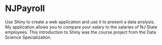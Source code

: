# NJPayroll

Use Shiny to create a web application and use it to present a data anslysis. 
My application allows you to compare your salary to the salaries of NJ State 
employees. This introduction to Shiny was the course project from the Data 
Science Specialization. 
